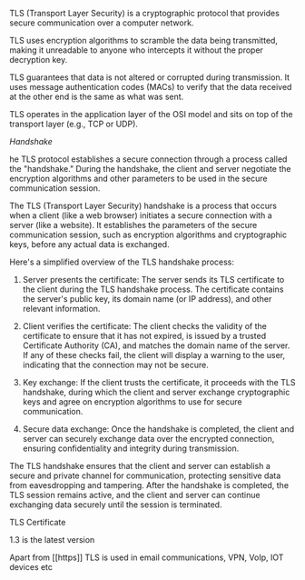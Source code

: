 TLS (Transport Layer Security) is a cryptographic protocol that provides secure communication over a computer network.

TLS uses encryption algorithms to scramble the data being transmitted, making it unreadable to anyone who intercepts it without the proper decryption key.

TLS guarantees that data is not altered or corrupted during transmission. It uses message authentication codes (MACs) to verify that the data received at the other end is the same as what was sent.

TLS operates in the application layer of the OSI model and sits on top of the transport layer (e.g., TCP or UDP).

*Handshake*

he TLS protocol establishes a secure connection through a process called the "handshake." During the handshake, the client and server negotiate the encryption algorithms and other parameters to be used in the secure communication session.

The TLS (Transport Layer Security) handshake is a process that occurs when a client (like a web browser) initiates a secure connection with a server (like a website). It establishes the parameters of the secure communication session, such as encryption algorithms and cryptographic keys, before any actual data is exchanged.

Here's a simplified overview of the TLS handshake process:

1. Server presents the certificate: The server sends its TLS certificate to the client during the TLS handshake process. The certificate contains the server's public key, its domain name (or IP address), and other relevant information.
    
2. Client verifies the certificate: The client checks the validity of the certificate to ensure that it has not expired, is issued by a trusted Certificate Authority (CA), and matches the domain name of the server. If any of these checks fail, the client will display a warning to the user, indicating that the connection may not be secure.
    
3. Key exchange: If the client trusts the certificate, it proceeds with the TLS handshake, during which the client and server exchange cryptographic keys and agree on encryption algorithms to use for secure communication.
    
4. Secure data exchange: Once the handshake is completed, the client and server can securely exchange data over the encrypted connection, ensuring confidentiality and integrity during transmission.

The TLS handshake ensures that the client and server can establish a secure and private channel for communication, protecting sensitive data from eavesdropping and tampering. After the handshake is completed, the TLS session remains active, and the client and server can continue exchanging data securely until the session is terminated.

TLS Certificate




1.3 is the latest version

Apart from [[https]] TLS is used in email communications, VPN, VoIp, IOT devices etc